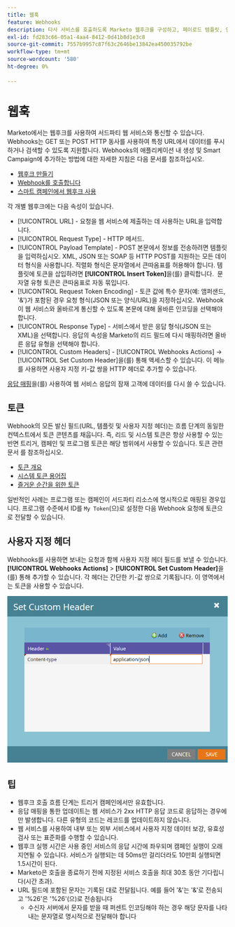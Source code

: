 ```yaml
---
title: 웹훅
feature: Webhooks
description: 타사 서비스를 호출하도록 Marketo 웹후크를 구성하고, 페이로드 템플릿, 인코딩, 응답 매핑, 토큰, 사용자 지정 헤더 및 팁을 설정하는 방법에 대해 알아봅니다.
exl-id: fd283c66-05a1-4aa4-8412-0d41b8d1e3c8
source-git-commit: 7557b9957c87f63c2646be13842ea450035792be
workflow-type: tm+mt
source-wordcount: '580'
ht-degree: 0%

---
```


# 웹훅

Marketo에서는 웹후크를 사용하여 서드파티 웹 서비스와 통신할 수 있습니다. Webhooks는 GET 또는 POST HTTP 동사를 사용하여 특정 URL에서 데이터를 푸시하거나 검색할 수 있도록 지원합니다. Webhooks의 애플리케이션 내 생성 및 Smart Campaign에 추가하는 방법에 대한 자세한 지침은 다음 문서를 참조하십시오.

- [웹후크 만들기](https://experienceleague.adobe.com/en/docs/marketo/using/product-docs/administration/additional-integrations/create-a-webhook)
- [Webhook를 호출합니다](https://experienceleague.adobe.com/en/docs/marketo/using/product-docs/core-marketo-concepts/smart-campaigns/flow-actions/call-webhook)
- [스마트 캠페인에서 웹후크 사용](https://experienceleague.adobe.com/en/docs/marketo/using/product-docs/core-marketo-concepts/smart-campaigns/flow-actions/use-a-webhook-in-a-smart-campaign)

각 개별 웹후크에는 다음 속성이 있습니다.

- [!UICONTROL URL] - 요청을 웹 서비스에 제출하는 데 사용하는 URL을 입력합니다.
- [!UICONTROL Request Type] - HTTP 메서드.
- [!UICONTROL Payload Template] - POST 본문에서 정보를 전송하려면 템플릿을 입력하십시오. XML, JSON 또는 SOAP 등 HTTP POST를 지원하는 모든 데이터 형식을 사용합니다. 직렬화 형식은 문자열에서 큰따옴표를 허용해야 합니다. 템플릿에 토큰을 삽입하려면 **[!UICONTROL Insert Token]**&#x200B;을(를) 클릭합니다.  문자열 유형 토큰은 큰따옴표로 자동 묶입니다.
- [!UICONTROL Request Token Encoding] - 토큰 값에 특수 문자(예: 앰퍼샌드, &#39;&amp;&#39;)가 포함된 경우 요청 형식(JSON 또는 양식/URL)을 지정하십시오. Webhook이 웹 서비스와 올바르게 통신할 수 있도록 본문에 대해 올바른 인코딩을 선택해야 합니다.
- [!UICONTROL Response Type] - 서비스에서 받은 응답 형식(JSON 또는 XML)을 선택합니다. 응답의 속성을 Marketo의 리드 필드에 다시 매핑하려면 올바른 응답 유형을 선택해야 합니다.
- [!UICONTROL Custom Headers] - [!UICONTROL Webhooks Actions] -> [!UICONTROL Set Custom Header]을(를) 통해 액세스할 수 있습니다. 이 메뉴를 사용하면 사용자 지정 키-값 쌍을 HTTP 헤더로 추가할 수 있습니다.

[응답 매핑](response-mappings.md)을(를) 사용하여 웹 서비스 응답의 잠재 고객에 데이터를 다시 쓸 수 있습니다.

## 토큰

Webhook의 모든 발신 필드(URL, 템플릿 및 사용자 지정 헤더)는 흐름 단계의 동일한 컨텍스트에서 토큰 콘텐츠를 채웁니다. 즉, 리드 및 시스템 토큰은 항상 사용할 수 있는 반면 트리거, 캠페인 및 프로그램 토큰은 해당 범위에서 사용할 수 있습니다. 토큰 관련 문서 를 참조하십시오.

- [토큰 개요](https://experienceleague.adobe.com/en/docs/marketo/using/product-docs/demand-generation/landing-pages/personalizing-landing-pages/tokens-overview)
- [시스템 토큰 용어집](https://experienceleague.adobe.com/en/docs/marketo/using/product-docs/email-marketing/general/using-tokens/system-tokens-glossary)
- [즐거운 순간을 위한 토큰](https://experienceleague.adobe.com/en/docs/marketo/using/product-docs/marketo-sales-insight/msi-for-salesforce/features/tabs-in-the-msi-panel/interesting-moments/trigger-tokens-for-interesting-moments)

일반적인 사례는 프로그램 또는 캠페인이 서드파티 리소스에 명시적으로 매핑된 경우입니다. 프로그램 수준에서 ID를 `My Token`(으)로 설정한 다음 Webhook 요청에 토큰으로 전달할 수 있습니다.

## 사용자 지정 헤더

Webhooks를 사용하면 보내는 요청과 함께 사용자 지정 헤더 필드를 보낼 수 있습니다. **[!UICONTROL Webhooks Actions]** > **[!UICONTROL Set Custom Header]**&#x200B;을(를) 통해 추가할 수 있습니다. 각 헤더는 간단한 키-값 쌍으로 기록됩니다. 이 영역에서는 토큰을 사용할 수 있습니다.

![사용자 지정 머리글](assets/custom-headers.png)

## 팁

- 웹후크 호출 흐름 단계는 트리거 캠페인에서만 유효합니다.
- 응답 매핑을 통한 업데이트는 웹 서비스가 2xx HTTP 응답 코드로 응답하는 경우에만 발생합니다. 다른 유형의 코드는 레코드를 업데이트하지 않습니다.
- 웹 서비스를 사용하여 내부 또는 외부 서비스에서 사용자 지정 데이터 보강, 유효성 검사 또는 표준화를 수행할 수 있습니다.
- 웹후크 실행 시간은 사용 중인 서비스의 응답 시간에 좌우되며 캠페인 실행이 오래 지연될 수 있습니다. 서비스가 실행되는 데 50ms만 걸리더라도 10만회 실행되면 1.5시간이 된다.
- Marketo은 호출을 종료하기 전에 지정된 서비스 호출을 최대 30초 동안 기다립니다(시간 초과).
- URL 필드에 포함된 문자는 기록된 대로 전달됩니다. 예를 들어 &#39;&amp;&#39;는 &#39;&amp;&#39;로 전송되고 &#39;%26&#39;은 &#39;%26&#39;(으)로 전송됩니다
   - 수신자 서버에서 문자를 받을 때 퍼센트 인코딩해야 하는 경우 해당 문자를 나타내는 문자열로 명시적으로 전달해야 합니다
